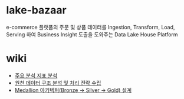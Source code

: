 # lake-bazaar
e-commerce 플랫폼의 주문 및 상품 데이터를 Ingestion, Transform, Load, Serving 하여 Business Insight 도출을 도와주는 Data Lake House Platform







# wiki

* [주요 분석 지표 분석](https://github.com/f-lab-edu/lake-bazaar/wiki/analysis-indicators)
* [원천 데이터 구조 분석 및 처리 전략 수립](https://github.com/f-lab-edu/lake-bazaar/wiki/raw-data-schema-analysis-and-processing-strategy)
* [Medallion 아키텍처(Bronze → Silver → Gold) 설계](https://github.com/f-lab-edu/lake-bazaar/wiki/Medallion-Architecture)